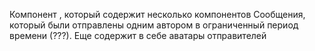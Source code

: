 <GroupMessage /> 
  <Message>
  <Message>
  <Message>

Компонент <GroupMessage />, который содержит несколько компонентов <Message />
Сообщения, который были отправлены одним автором в ограниченный период времени (???).
Еще содержит в себе аватары отправителей <img>
